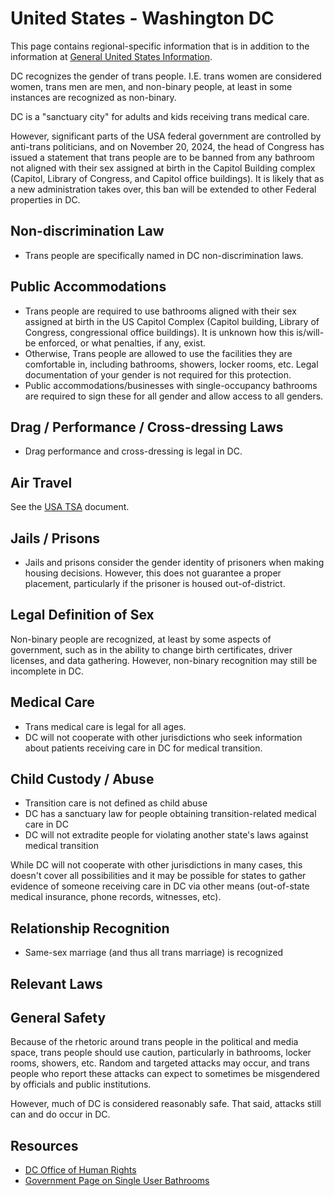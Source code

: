 # United States - Washington DC

This page contains regional-specific information that is in addition to
the information at [General United States
Information](notes/usa-general.md).

DC recognizes the gender of trans people. I.E. trans women are
considered women, trans men are men, and non-binary people, at least in
some instances are recognized as non-binary.

DC is a "sanctuary city" for adults and kids receiving trans medical
care.

However, significant parts of the USA federal government are controlled
by anti-trans politicians, and on November 20, 2024, the head of
Congress has issued a statement that trans people are to be banned from
any bathroom not aligned with their sex assigned at birth in the Capitol
Building complex (Capitol, Library of Congress, and Capitol office
buildings). It is likely that as a new administration takes over, this
ban will be extended to other Federal properties in DC.

## Non-discrimination Law

 * Trans people are specifically named in DC non-discrimination laws.

## Public Accommodations

 * Trans people are required to use bathrooms aligned with their sex
   assigned at birth in the US Capitol Complex (Capitol building,
   Library of Congress, congressional office buildings). It is unknown
   how this is/will-be enforced, or what penalties, if any, exist.
 * Otherwise, Trans people are allowed to use the facilities they are
   comfortable in, including bathrooms, showers, locker rooms, etc.
   Legal documentation of your gender is not required for this
   protection.
 * Public accommodations/businesses with single-occupancy bathrooms are
   required to sign these for all gender and allow access to all
   genders.

## Drag / Performance / Cross-dressing Laws

 * Drag performance and cross-dressing is legal in DC.

## Air Travel

See the [USA TSA](notes/tsa.md) document.

## Jails / Prisons

 * Jails and prisons consider the gender identity of prisoners when making
   housing decisions.  However, this does not guarantee a proper
   placement, particularly if the prisoner is housed out-of-district.

## Legal Definition of Sex

Non-binary people are recognized, at least by some aspects of
government, such as in the ability to change birth certificates,
driver licenses, and data gathering. However, non-binary recognition
may still be incomplete in DC.

## Medical Care

 * Trans medical care is legal for all ages.
 * DC will not cooperate with other jurisdictions who seek information
   about patients receiving care in DC for medical transition.

## Child Custody / Abuse

 * Transition care is not defined as child abuse
 * DC has a sanctuary law for people obtaining transition-related
   medical care in DC 
 * DC will not extradite people for violating another state's laws
   against medical transition

While DC will not cooperate with other jurisdictions in many
cases, this doesn't cover all possibilities and it may be possible for
states to gather evidence of someone receiving care in DC via
other means (out-of-state medical insurance, phone records, witnesses,
etc).
 
## Relationship Recognition

 * Same-sex marriage (and thus all trans marriage) is recognized

## Relevant Laws

## General Safety

Because of the rhetoric around trans people in the political and media
space, trans people should use caution, particularly in bathrooms,
locker rooms, showers, etc.  Random and targeted attacks may occur, and
trans people who report these attacks can expect to sometimes be misgendered
by officials and public institutions.

However, much of DC is considered reasonably safe.  That said,
attacks still can and do occur in DC.

## Resources

 * [DC Office of Human Rights](https://ohr.dc.gov/commission)
 * [Government Page on Single User Bathrooms](https://ohr.dc.gov/page/safe-bathrooms-dc)
